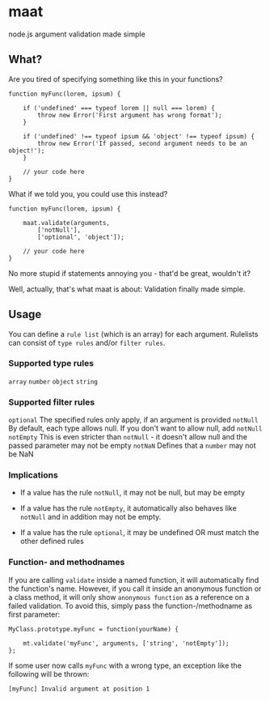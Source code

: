 maat
====

node.js argument validation made simple

## What?

Are you tired of specifying something like this in your functions?

    function myFunc(lorem, ipsum) {

        if ('undefined' === typeof lorem || null === lorem) {
            throw new Error('First argument has wrong format');
        }

        if ('undefined' !== typeof ipsum && 'object' !== typeof ipsum) {
            throw new Error('If passed, second argument needs to be an object!');
        }

        // your code here
    }

What if we told you, you could use this instead?

    function myFunc(lorem, ipsum) {

        maat.validate(arguments,
            ['notNull'],
            ['optional', 'object']);

        // your code here
    }

No more stupid if statements annoying you - that'd be great, wouldn't it?

Well, actually, that's what maat is about:
Validation finally made simple.

## Usage

You can define a ``rule list`` (which is an array) for each argument.
Rulelists can consist of ``type rules`` and/or ``filter rules``.

### Supported type rules

``array``
``number``
``object``
``string``

### Supported filter rules

``optional`` The specified rules only apply, if an argument is provided
``notNull`` By default, each type allows null. If you don't want to allow null, add ``notNull``
``notEmpty`` This is even stricter than ``notNull`` - it doesn't allow null and the passed parameter may not be empty
``notNaN`` Defines that a ``number`` may not be NaN

### Implications

* If a value has the rule ``notNull``, it may not be null, but may be empty

* If a value has the rule ``notEmpty``, it automatically also behaves like ``notNull`` and in addition may not be empty.

* If a value has the rule ``optional``, it may be undefined OR must match the other defined rules

### Function- and methodnames

If you are calling ``validate`` inside a named function, it will automatically
find the function's name. However, if you call it inside an anonymous function
or a class method, it will only show ``anonymous function`` as a reference on a
failed validation.
To avoid this, simply pass the function-/methodname as first parameter:

    MyClass.prototype.myFunc = function(yourName) {

        mt.validate('myFunc', arguments, ['string', 'notEmpty']);
    };

If some user now calls ``myFunc`` with a wrong type, an exception like the
following will be thrown:

``[myFunc] Invalid argument at position 1``
